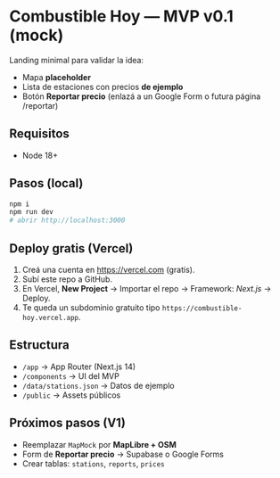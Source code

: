 
# Combustible Hoy — MVP v0.1 (mock)

Landing minimal para validar la idea:
- Mapa **placeholder**
- Lista de estaciones con precios **de ejemplo**
- Botón **Reportar precio** (enlazá a un Google Form o futura página /reportar)

## Requisitos
- Node 18+

## Pasos (local)
```bash
npm i
npm run dev
# abrir http://localhost:3000
```

## Deploy gratis (Vercel)
1. Creá una cuenta en https://vercel.com (gratis).
2. Subí este repo a GitHub.
3. En Vercel, **New Project** → Importar el repo → Framework: *Next.js* → Deploy.
4. Te queda un subdominio gratuito tipo `https://combustible-hoy.vercel.app`.

## Estructura
- `/app` → App Router (Next.js 14)
- `/components` → UI del MVP
- `/data/stations.json` → Datos de ejemplo
- `/public` → Assets públicos

## Próximos pasos (V1)
- Reemplazar `MapMock` por **MapLibre + OSM**
- Form de **Reportar precio** → Supabase o Google Forms
- Crear tablas: `stations`, `reports`, `prices`
